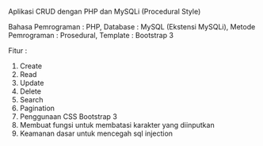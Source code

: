 Aplikasi CRUD dengan PHP dan MySQLi (Procedural Style)

Bahasa Pemrograman : PHP, Database : MySQL (Ekstensi MySQLi), Metode Pemrograman : Prosedural, Template : Bootstrap 3

Fitur :
1. Create
2. Read
3. Update
4. Delete
5. Search
6. Pagination
7. Penggunaan CSS Bootstrap 3
8. Membuat fungsi untuk membatasi karakter yang diinputkan
9. Keamanan dasar untuk mencegah sql injection

